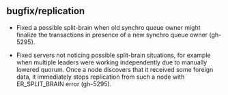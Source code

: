 ## bugfix/replication

* Fixed a possible split-brain when old synchro queue owner might finalize the
  transactions in presence of a new synchro queue owner (gh-5295).

* Fixed servers not noticing possible split-brain situations, for example when
  multiple leaders were working independently due to manually lowered quorum.
  Once a node discovers that it received some foreign data, it immediately
  stops replication from such a node with ER_SPLIT_BRAIN error (gh-5295).
